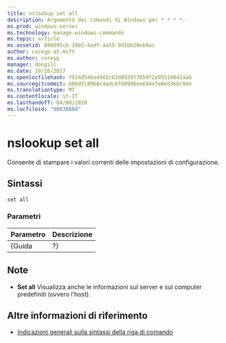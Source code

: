 ```yaml
---
title: nslookup set all
description: Argomento dei comandi di Windows per * * * *-
ms.prod: windows-server
ms.technology: manage-windows-commands
ms.topic: article
ms.assetid: 04b695cb-38b2-4adf-aa55-9d1b628eb8ac
author: coreyp-at-msft
ms.author: coreyp
manager: dongill
ms.date: 10/16/2017
ms.openlocfilehash: f914d546a4902c63d893977059f2e95516842aab
ms.sourcegitcommit: b00d7c8968c4adc8f699dbee694afe6ed36bc9de
ms.translationtype: MT
ms.contentlocale: it-IT
ms.lasthandoff: 04/08/2020
ms.locfileid: "80838604"
---
```

# <a name="nslookup-set-all"></a>nslookup set all



Consente di stampare i valori correnti delle impostazioni di configurazione.

## <a name="syntax"></a>Sintassi

```
set all 
```

### <a name="parameters"></a>Parametri

| Parametro | Descrizione |
|-----------|-------------|
|   {Guida   |     ?}      |

## <a name="remarks"></a>Note

-   **Set all** Visualizza anche le informazioni sul server e sul computer predefiniti (ovvero l'host).

## <a name="additional-references"></a>Altre informazioni di riferimento

- [Indicazioni generali sulla sintassi della riga di comando](command-line-syntax-key.md)